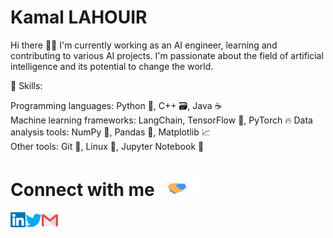 # Kamal LAHOUIR&nbsp;

Hi there
👨‍💻 I'm currently working as an AI engineer, learning and contributing to various AI projects. I'm passionate about the field of artificial intelligence and its potential to change the world.

🚀 Skills:

Programming languages: Python 🐍, C++ 🗃️, Java ☕  
Machine learning frameworks: LangChain, TensorFlow 🤖, PyTorch 🔥
Data analysis tools: NumPy 🔢, Pandas 🐼, Matplotlib 📈  
Other tools: Git 🌳, Linux 🐧, Jupyter Notebook 📓  



# Connect with me<img src="https://github.com/SatYu26/SatYu26/blob/master/Assets/Handshake.gif" height="32px">

  <a href="https://www.linkedin.com/in/kamal-lahouir/">
    <img align="left" alt="Satyam Goyal | Linkedin" width="24px" src="https://github.com/SatYu26/SatYu26/blob/master/Assets/Linkedin.svg" />
  </a> &nbsp;&nbsp;
  <a href="https://twitter.com/KamalLahouir">
    <img align="left" alt="Satyam Goyal | Twitter" width="26px" src="https://github.com/SatYu26/SatYu26/blob/master/Assets/Twitter.svg" />
  </a> &nbsp;&nbsp;
  <a href="mailto:kamal.eddine.lahouir@gmail.com">
    <img align="left" alt="Satyam Goyal | Gmail" width="26px" src="https://github.com/SatYu26/SatYu26/blob/master/Assets/Gmail.svg" />
  </a>


<br><br>

